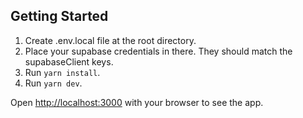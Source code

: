 ## Getting Started

1. Create .env.local file at the root directory.
2. Place your supabase credentials in there. They should match the supabaseClient keys.
3. Run `yarn install`.
4. Run `yarn dev`.

Open [http://localhost:3000](http://localhost:3000) with your browser to see the app.

